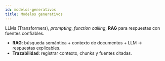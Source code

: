 ```yaml
---
id: modelos-generativos
title: Modelos generativos
---
```


LLMs (Transformers), *prompting*, *function calling*, **RAG** para respuestas con fuentes confiables.
- **RAG**: búsqueda semántica + contexto de documentos + LLM → respuestas explicables.
- **Trazabilidad**: registrar contexto, chunks y fuentes citadas.
